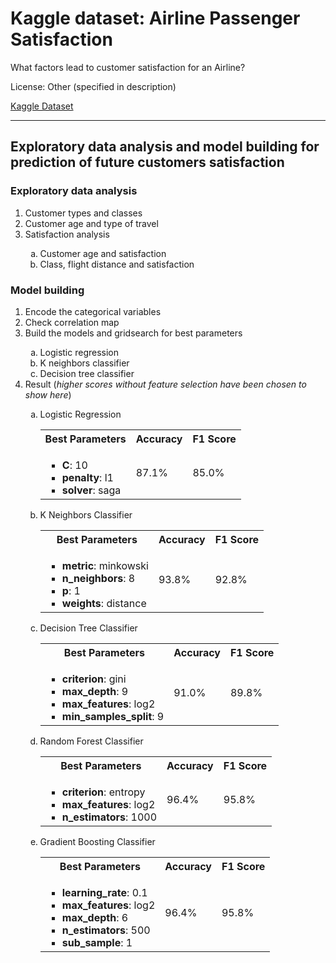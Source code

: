 # **Kaggle dataset: Airline Passenger Satisfaction**

What factors lead to customer satisfaction for an Airline?

License: Other (specified in description)

[Kaggle Dataset](https://www.kaggle.com/datasets/teejmahal20/airline-passenger-satisfaction)

---

## **Exploratory data analysis and model building for prediction of future customers satisfaction**

### **Exploratory data analysis**

<ol type="1">
  <li>Customer types and classes</li>
  <li>Customer age and type of travel</li>
  <li>Satisfaction analysis</li>
  <ol type="a">
      <li>Customer age and satisfaction</li>
      <li>Class, flight distance and satisfaction</li>
  </ol>
</ol>

### **Model building**

<ol type="1">
  <li>Encode the categorical variables</li>
  <li>Check correlation map</li>
  <li>Build the models and gridsearch for best parameters</li>
  <ol type="a">
      <li>Logistic regression</li>
      <li>K neighbors classifier</li>
      <li>Decision tree classifier</li>
  </ol>
  <li>Result (<em>higher scores without feature selection have been chosen to show here</em>)</li>
  <ol type="a">
    <li>Logistic Regression</li>
    <table>
      <tr>
        <th>Best Parameters</th>
        <th>Accuracy</th>
        <th>F1 Score</th>
      </tr>
      <tr>
        <td>
          <ul>
            <li><strong>C</strong>: 10</li>
            <li><strong>penalty</strong>: l1</li>
            <li><strong>solver</strong>: saga</li>
          </ul>
        </td>
        <td>87.1%</td>
        <td>85.0%</td>
      </tr>
    </table>
    <li>K Neighbors Classifier</li>
    <table>
      <tr>
        <th>Best Parameters</th>
        <th>Accuracy</th>
        <th>F1 Score</th>
      </tr>
      <tr>
        <td>
          <ul>
            <li><strong>metric</strong>: minkowski</li>
            <li><strong>n_neighbors</strong>: 8</li>
            <li><strong>p</strong>: 1</li>
            <li><strong>weights</strong>: distance</li>
          </ul>
        </td>
        <td>93.8%</td>
        <td>92.8%</td>
      </tr>
    </table>
    <li>Decision Tree Classifier</li>
    <table>
      <tr>
        <th>Best Parameters</th>
        <th>Accuracy</th>
        <th>F1 Score</th>
      </tr>
      <tr>
        <td>
          <ul>
            <li><strong>criterion</strong>: gini</li>
            <li><strong>max_depth</strong>: 9</li>
            <li><strong>max_features</strong>: log2</li>
            <li><strong>min_samples_split</strong>: 9</li>
          </ul>
        </td>
        <td>91.0%</td>
        <td>89.8%</td>
      </tr>
    </table>
    <li>Random Forest Classifier</li>
    <table>
      <tr>
        <th>Best Parameters</th>
        <th>Accuracy</th>
        <th>F1 Score</th>
      </tr>
      <tr>
        <td>
          <ul>
            <li><strong>criterion</strong>: entropy</li>
            <li><strong>max_features</strong>: log2</li>
            <li><strong>n_estimators</strong>: 1000</li>
          </ul>
        </td>
        <td>96.4%</td>
        <td>95.8%</td>
      </tr>
    </table>
    <li>Gradient Boosting Classifier</li>
    <table>
      <tr>
        <th>Best Parameters</th>
        <th>Accuracy</th>
        <th>F1 Score</th>
      </tr>
      <tr>
        <td>
          <ul>
            <li><strong>learning_rate</strong>: 0.1</li>
            <li><strong>max_features</strong>: log2</li>
            <li><strong>max_depth</strong>: 6</li>
            <li><strong>n_estimators</strong>: 500</li>
            <li><strong>sub_sample</strong>: 1</li>
          </ul>
        </td>
        <td>96.4%</td>
        <td>95.8%</td>
      </tr>
    </table>
  </ol>
</ol>